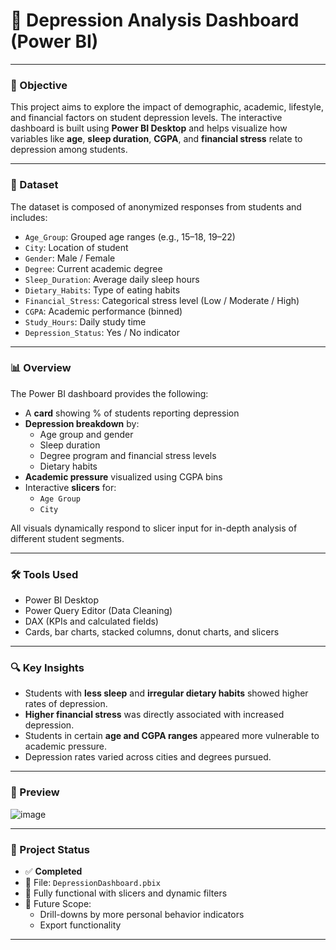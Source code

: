 # 🧠 Depression Analysis Dashboard (Power BI)

---

### 🎯 Objective

This project aims to explore the impact of demographic, academic, lifestyle, and financial factors on student depression levels. The interactive dashboard is built using **Power BI Desktop** and helps visualize how variables like **age**, **sleep duration**, **CGPA**, and **financial stress** relate to depression among students.

---

### 📁 Dataset

The dataset is composed of anonymized responses from students and includes:

- `Age_Group`: Grouped age ranges (e.g., 15–18, 19–22)
- `City`: Location of student
- `Gender`: Male / Female
- `Degree`: Current academic degree
- `Sleep_Duration`: Average daily sleep hours
- `Dietary_Habits`: Type of eating habits
- `Financial_Stress`: Categorical stress level (Low / Moderate / High)
- `CGPA`: Academic performance (binned)
- `Study_Hours`: Daily study time
- `Depression_Status`: Yes / No indicator

---

### 📊 Overview

The Power BI dashboard provides the following:

- A **card** showing % of students reporting depression
- **Depression breakdown** by:
  - Age group and gender
  - Sleep duration
  - Degree program and financial stress levels
  - Dietary habits
- **Academic pressure** visualized using CGPA bins
- Interactive **slicers** for:
  - `Age Group`
  - `City`

All visuals dynamically respond to slicer input for in-depth analysis of different student segments.

---

### 🛠 Tools Used

- Power BI Desktop
- Power Query Editor (Data Cleaning)
- DAX (KPIs and calculated fields)
- Cards, bar charts, stacked columns, donut charts, and slicers

---

### 🔍 Key Insights

- Students with **less sleep** and **irregular dietary habits** showed higher rates of depression.
- **Higher financial stress** was directly associated with increased depression.
- Students in certain **age and CGPA ranges** appeared more vulnerable to academic pressure.
- Depression rates varied across cities and degrees pursued.

---

### 📸 Preview

![image](https://github.com/user-attachments/assets/8b432c6c-86c6-40a7-b4b8-b0df967d81f2)

---

### 🚦 Project Status

- ✅ **Completed**
- 🧠 File: `DepressionDashboard.pbix`
- 📌 Fully functional with slicers and dynamic filters
- 🔮 Future Scope:
  - Drill-downs by more personal behavior indicators
  - Export functionality

---

